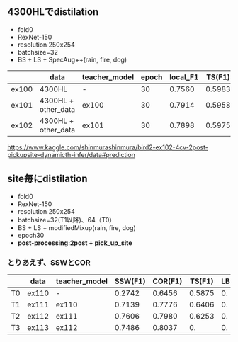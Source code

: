 ## 4300HLでdistilation
+ fold0
+ RexNet-150
+ resolution 250x254
+ batchsize=32
+ BS + LS + SpecAug++(rain, fire, dog)

||data|teacher_model|epoch|local_F1|TS(F1)|LB|memo|
|---|---|---|---|---|---|---|---|
|ex100|4300HL|-|30|0.7560|0.5983|0.|
|ex101|4300HL + other_data|ex100|30|0.7914|0.5958|0.|
|ex102|4300HL + other_data|ex101|30|0.7898|0.5975|0.|

https://www.kaggle.com/shinmurashinmura/bird2-ex102-4cv-2post-pickupsite-dynamicth-infer/data#prediction

## site毎にdistilation
+ fold0
+ RexNet-150
+ resolution 250x254
+ batchsize=32(T1以降)、64（T0）
+ BS + LS + modifiedMixup(rain, fire, dog)
+ epoch30
+ **post-processing:2post + pick_up_site**

### とりあえず、SSWとCOR 

||data|teacher_model|SSW(F1)|COR(F1)|TS(F1)|LB|memo|
|---|---|---|---|---|---|---|---|
|T0|ex110|-|0.2742|0.6456|0.5875|0.
|T1|ex111|ex110|0.7139|0.7776|0.6406|0.
|T2|ex112|ex111|0.7606|0.7980|0.6253|0.
|T3|ex113|ex112|0.7486|0.8037|0.|0.
